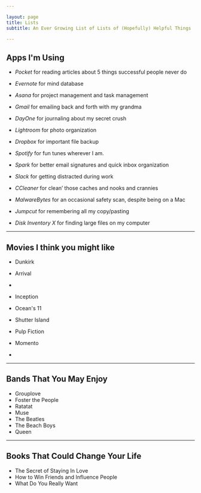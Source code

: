 ```yaml
---

layout: page
title: Lists
subtitle: An Ever Growing List of Lists of (Hopefully) Helpful Things

---
```


## Apps I'm Using

- *Pocket* for reading articles about 5 things successful people never do
- *Evernote* for mind database
- *Asana* for project management and task management
- *Gmail* for emailing back and forth with my grandma
- *DayOne* for journaling about my secret crush
- *Lightroom* for photo organization
- *Dropbox* for important file backup
- *Spotify* for fun tunes wherever I am.

- *Spark* for better email signatures and quick inbox organization

- *Slack* for getting distracted during work

- *CCleaner* for clean’ those caches and nooks and crannies
- *MalwareBytes* for an occasional safety scan, despite being on a Mac
- *Jumpcut* for remembering all my copy/pasting
- *Disk Inventory X* for finding large files on my computer

---

## Movies I think you might like

- Dunkirk
- Arrival
- 

- Inception
- Ocean's 11
- Shutter Island
- Pulp Fiction
- Momento
- 

---

## Bands That You May Enjoy

- Grouplove
- Foster the People
- Ratatat
- Muse
- The Beatles
- The Beach Boys
- Queen

---

## Books That Could Change Your Life

- The Secret of Staying In Love
- How to Win Friends and Influence People
- What Do You Really Want

